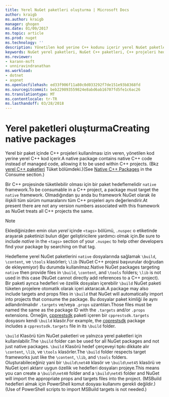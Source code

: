 ```yaml
---
title: Yerel NuGet paketleri oluşturma | Microsoft Docs
author: kraigb
ms.author: kraigb
manager: ghogen
ms.date: 01/09/2017
ms.topic: article
ms.prod: nuget
ms.technology: ''
description: Yönetilen kod yerine C++ kodunu içerir yerel NuGet paketleri oluşturma ile ilgili ayrıntılar C++ projelerinde kullanın.
keywords: NuGet yerel paketleri, NuGet C++ paketleri, C++ projeleri hedefleyen yerel kod paketleri
ms.reviewer:
- karann-msft
- unniravindranathan
ms.workload:
- dotnet
- aspnet
ms.openlocfilehash: ed33f906f11a80c0d033292f7de151e93b8368fd
ms.sourcegitcommit: beb229893559824e8abd6ab16707fd5fe1c6ac26
ms.translationtype: MT
ms.contentlocale: tr-TR
ms.lasthandoff: 03/28/2018
---
```

# <a name="creating-native-packages"></a><span data-ttu-id="ad3b8-104">Yerel paketleri oluşturma</span><span class="sxs-lookup"><span data-stu-id="ad3b8-104">Creating native packages</span></span>

<span data-ttu-id="ad3b8-105">Yerel bir paket içinde C++ projeleri kullanılması izin veren, yönetilen kod yerine yerel C++ kod içerir.</span><span class="sxs-lookup"><span data-stu-id="ad3b8-105">A native package contains native C++ code instead of managed code, allowing it to be used within C++ projects.</span></span> <span data-ttu-id="ad3b8-106">(Bkz [yerel C++ paketleri](../consume-packages/finding-and-choosing-packages.md#native-c-packages) Tüket bölümdeki.)</span><span class="sxs-lookup"><span data-stu-id="ad3b8-106">(See [Native C++ Packages](../consume-packages/finding-and-choosing-packages.md#native-c-packages) in the Consume section.)</span></span>

<span data-ttu-id="ad3b8-107">Bir C++ projesinde tüketilebilir olması için bir paket hedeflemelidir `native` framework.</span><span class="sxs-lookup"><span data-stu-id="ad3b8-107">To be consumable in a C++ project, a package must target the `native` framework.</span></span> <span data-ttu-id="ad3b8-108">Olmadığından şu anda bu framework NuGet olarak ile ilişkili tüm sürüm numaralarını tüm C++ projeleri aynı değerlendirir.</span><span class="sxs-lookup"><span data-stu-id="ad3b8-108">At present there are not any version numbers associated with this framework as NuGet treats all C++ projects the same.</span></span>

> [!Note]
> <span data-ttu-id="ad3b8-109">Eklediğinizden emin olun *yerel* içinde `<tags>` bölümü, `.nuspec` o etiketinde arayarak paketinizi bulun diğer geliştiricilere yardımcı olmak için.</span><span class="sxs-lookup"><span data-stu-id="ad3b8-109">Be sure to include *native* in the `<tags>` section of your `.nuspec` to help other developers find your package by searching on that tag.</span></span>

<span data-ttu-id="ad3b8-110">Hedefleme yerel NuGet paketlerini `native` dosyalarında sağlamak `\build`, `\content`, ve `\tools` klasörleri; `\lib` (NuGet C++ projesi başvurular doğrudan de ekleyemiyor) Bu durumda kullanılmaz.</span><span class="sxs-lookup"><span data-stu-id="ad3b8-110">Native NuGet packages targeting `native` then provide files in `\build`, `\content`, and `\tools` folders; `\lib` is not used in this case (NuGet cannot directly add references to a C++ project).</span></span> <span data-ttu-id="ad3b8-111">Bir paketi ayrıca hedefleri ve özellik dosyaları içerebilir `\build` NuGet paketi tüketen projelere otomatik olarak içeri aktaracak.</span><span class="sxs-lookup"><span data-stu-id="ad3b8-111">A package may also include targets and props files in `\build` that NuGet will automatically import into projects that consume the package.</span></span> <span data-ttu-id="ad3b8-112">Bu dosyalar paket kimliği ile aynı adlandırılmalıdır `.targets` ve/veya `.props` uzantıları.</span><span class="sxs-lookup"><span data-stu-id="ad3b8-112">Those files must be named the same as the package ID with the `.targets` and/or `.props` extensions.</span></span> <span data-ttu-id="ad3b8-113">Örneğin, [cpprestsdk](https://nuget.org/packages/cpprestsdk/) paketi içeren bir `cpprestsdk.targets` dosyasını kendi `\build` klasör.</span><span class="sxs-lookup"><span data-stu-id="ad3b8-113">For example, the [cpprestsdk](https://nuget.org/packages/cpprestsdk/) package includes a `cpprestsdk.targets` file in its `\build` folder.</span></span>

<span data-ttu-id="ad3b8-114">`\build` Klasörü tüm NuGet paketleri ve yalnızca yerel paketleri için kullanılabilir.</span><span class="sxs-lookup"><span data-stu-id="ad3b8-114">The `\build` folder can be used for all NuGet packages and not just native packages.</span></span> <span data-ttu-id="ad3b8-115">`\build` Klasörü hedef çerçeveyi tıpkı dikkate alır `\content`, `\lib`, ve `\tools` klasörler.</span><span class="sxs-lookup"><span data-stu-id="ad3b8-115">The `\build` folder respects target frameworks just like the `\content`, `\lib`, and `\tools` folders.</span></span> <span data-ttu-id="ad3b8-116">Oluşturabileceğiniz yani bir `\build\net40` klasör ve `\build\net45` klasörü ve NuGet içeri aktarır uygun özellik ve hedefleri dosyaları projeye.</span><span class="sxs-lookup"><span data-stu-id="ad3b8-116">This means you can create a `\build\net40` folder and a `\build\net45` folder and NuGet will import the appropriate props and targets files into the project.</span></span> <span data-ttu-id="ad3b8-117">(MSBuild hedefleri almak için PowerShell komut dosyası kullanımı gerekli değildir.)</span><span class="sxs-lookup"><span data-stu-id="ad3b8-117">(Use of PowerShell scripts to import MSBuild targets is not needed.)</span></span>

